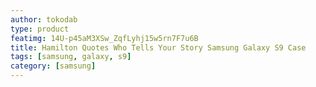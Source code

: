 ```yaml
---
author: tokodab
type: product
featimg: 14U-p45aM3XSw_ZqfLyhj15w5rn7F7u6B
title: Hamilton Quotes Who Tells Your Story Samsung Galaxy S9 Case
tags: [samsung, galaxy, s9]
category: [samsung]
---
```

